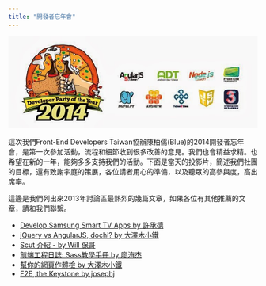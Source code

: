 ```yaml
---
title: "開發者忘年會"
---
```


![2014 開發者忘年會](/images/2014-party.jpg)

這次我們Front-End Developers Taiwan協辦陳柏儒(Blue)的2014開發者忘年會，是第一次參加活動，流程和細節收到很多改善的意見。我們也會精益求精。也希望在新的一年，能夠多多支持我們的活動。下面是當天的投影片，簡述我們社團的目標，還有致謝宇庭的策展，各位講者用心的準備，以及聽眾的高參與度，高出席率。

<script async class="speakerdeck-embed" data-id="f14be6506170013146ab1e74005bc2e7" data-ratio="1.77777777777778" src="//speakerdeck.com/assets/embed.js"></script>

這邊是我們列出來2013年討論區最熱烈的幾篇文章，如果各位有其他推薦的文章，請和我們聯繫。

* [Develop Samsung Smart TV Apps by 許承德](https://www.facebook.com/521085554595481/posts/616532038384165)
* [jQuery vs AngularJS, dochi? by 大澤木小鐵](https://www.facebook.com/521085554595481/posts/607984862572216)
* [Scut 介紹 - by Will 保哥](https://www.facebook.com/521085554595481/posts/602422679795101)
* [前端工程日誌: Sass教學手冊 by 廖洧杰](https://www.facebook.com/521085554595481/posts/592035714167131)
* [幫你的網頁作體檢 by 大澤木小鐵](https://www.facebook.com/521085554595481/posts/550230671680969)
* [F2E, the Keystone by josephj](https://www.facebook.com/521085554595481/posts/541597485877621)
